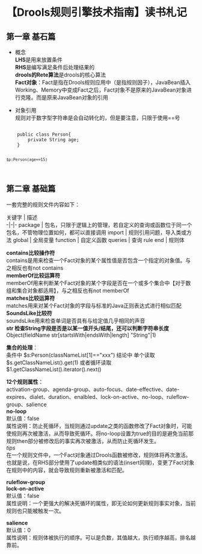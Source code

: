 # 【Drools规则引擎技术指南】读书札记

## 第一章 基石篇  

* 概念  
**LHS**是用来放置条件  
**RHS**是编写满足条件后处理结果的    
**drools的Rete算法**是drools的核心算法  
**Fact对象**：Fact是指在Drools规则应用中（是指规则因子），JavaBean插入Working、Memory中变成Fact之后，Fact对象不是原来的JavaBean对象进行克隆。而是原来JavaBean对象的引用  



* 对象引用  
规则对于数字型字符串是会自动转化的，但是要注意，只限于使用==号  
<code>
    public class Person{
        private String age;
    }  

    $p:Person(age==15)
</code>  

## 第二章 基础篇  
一套完整的规则文件内容如下：  

关键字 | 描述  
-|-|-
package | 包名，只限于逻辑上的管理，若自定义的查询或函数位于同一个包名，不管物理位置如何，都可以直接调用
import | 规则引用问题，导入类或方法
global | 全局变量
function | 自定义函数
queries | 查询
rule end | 规则体


**contains比较操作符**  
contains是用来检查一个Fact对象的某个属性值是否包含一个指定的对象值。与之相反也有not contains  
**memberOf比较运算符**  
memberOf用来判断某个Fact对象的某个字段是否在一个或多个集合中【对于数组和集合对象都适用】，与之相反也有not memberOf  
**matches比较运算符**  
matches用来对某个Fact对象的字段与标准的Java正则表达式进行相似匹配  
**SoundsLike比较符**  
soundsLike用来检查单词是否具有与给定值几乎相同的声音  
**str 检查String字段是否是以某一值开头/结尾，还可以判断字符串长度**  
Object(fieldName str[startsWith|endsWith|length] "String"|1)  


**集合的处理**：  
条件中  $s:Person(classNameList[1]=="xxx")  
结论中  单个读取$s.getClassNameList().get(1) 或者循环读取$1.getClassNameList().iterator().next()  

**12个规则属性**：  
activation-group、agenda-group、auto-focus、date-effective、date-expires、dialet、duration、enalbled、lock-on-active、no-loop、ruleflow-group、salience  
**no-loop**  
默认值：false  
属性说明：防止死循环，当规则通过update之类的函数修改了Fact对象时，可能使规则再次被激活，从而导致死循环。将no-loop设置为true的目的是避免当前那规则then部分被修改后的事实再次被激活，从而防止死循环发生。  
*tips*  
在一个规则文件中，一个Fact对象通过Drools函数被修改，规则体将再次激活。也就是说，在RHS部分使用了update相类似的语法(insert同理)，变更了Fact对象在规则中的内容，就会导致规则重新被激活和匹配。  

**ruleflow-group**  
**lock-on-active**  
默认值：false  
属性说明：一个更强大的解决死循环的属性，即无论如何更新规则事实对象，当前规则也只能被触发一次。  

**salience**  
默认值：0  
属性说明：规则体被执行的顺序。可以是负数，其值越大，执行顺序越高，排名越靠前。    






